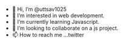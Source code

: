 - 👋 Hi, I’m @uttsav1025
- 👀 I’m interested in web development.
- 🌱 I’m currently learning Javascript.
- 💞️ I’m looking to collaborate on a js project.
- 📫 How to reach me ...twitter

<!---
uttsav1025/uttsav1025 is a ✨ special ✨ repository because its `README.md` (this file) appears on your GitHub profile.
You can click the Preview link to take a look at your changes.
--->
